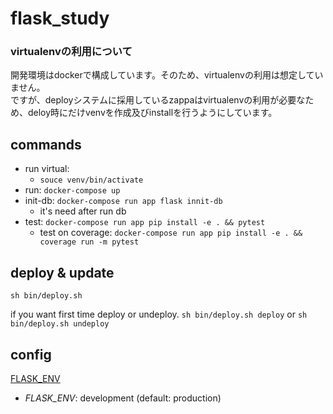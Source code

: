 flask_study
===========

### virtualenvの利用について

開発環境はdockerで構成しています。そのため、virtualenvの利用は想定していません。  
ですが、deployシステムに採用しているzappaはvirtualenvの利用が必要なため、deloy時にだけvenvを作成及びinstallを行うようにしています。

commands
--------

- run virtual:
  - `souce venv/bin/activate`
- run: `docker-compose up`
- init-db: `docker-compose run app flask innit-db`
  - it's need after run db
- test: `docker-compose run app pip install -e . && pytest`
  - test on coverage: `docker-compose run app pip install -e . && coverage run -m pytest`

deploy & update
---------------

`sh bin/deploy.sh`

if you want first time deploy or undeploy. `sh bin/deploy.sh deploy` or `sh bin/deploy.sh undeploy`

config
------

[FLASK\_ENV](http://flask.pocoo.org/docs/1.0/config/)

- *FLASK_ENV*: development (default: production)
